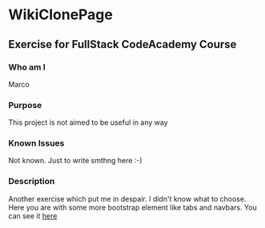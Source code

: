 # WikiClonePage
## Exercise for FullStack CodeAcademy Course
### Who am I
Marco
### Purpose
This project is not aimed to be useful in any way
### Known Issues
Not known. Just to write smthng here :-)
### Description
Another exercise which put me in despair. I didn't know what to choose.
Here you are with some more bootstrap element like tabs and navbars. You can see it  [here](https://paolocromerazz.github.io/coffeeSite)